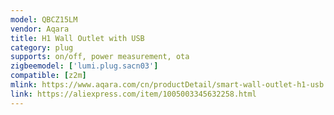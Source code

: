 ```yaml
---
model: QBCZ15LM
vendor: Aqara
title: H1 Wall Outlet with USB
category: plug
supports: on/off, power measurement, ota
zigbeemodel: ['lumi.plug.sacn03']
compatible: [z2m]
mlink: https://www.aqara.com/cn/productDetail/smart-wall-outlet-h1-usb
link: https://aliexpress.com/item/1005003345632258.html
---
```

